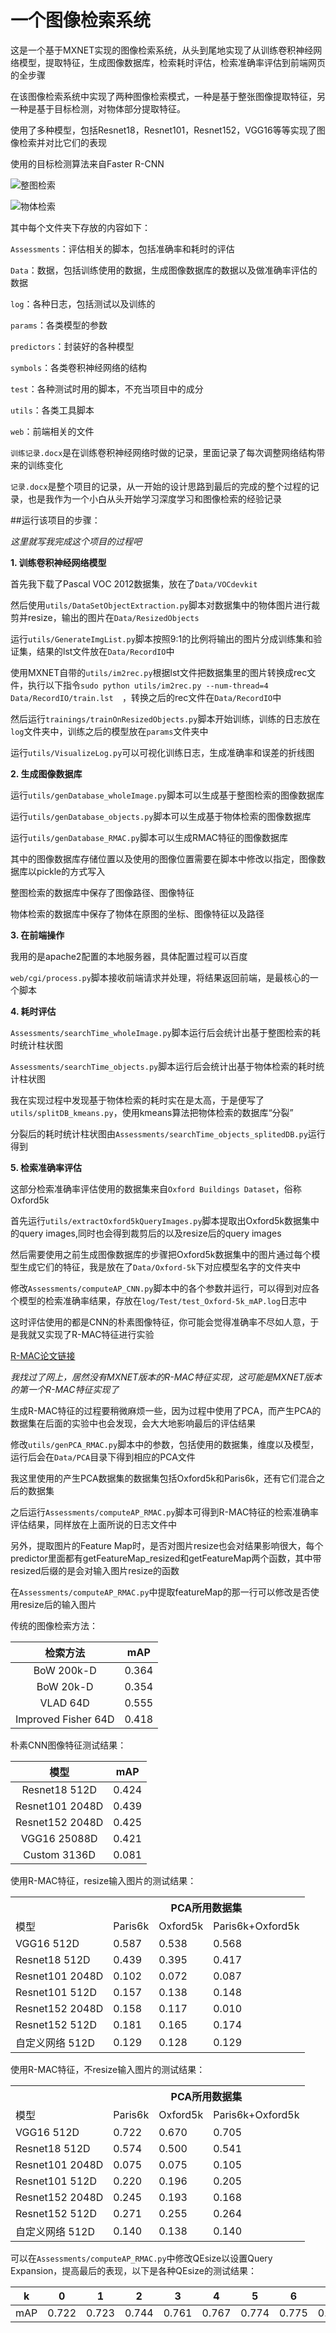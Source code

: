 # 一个图像检索系统

这是一个基于MXNET实现的图像检索系统，从头到尾地实现了从训练卷积神经网络模型，提取特征，生成图像数据库，检索耗时评估，检索准确率评估到前端网页的全步骤

在该图像检索系统中实现了两种图像检索模式，一种是基于整张图像提取特征，另一种是基于目标检测，对物体部分提取特征。

使用了多种模型，包括Resnet18，Resnet101，Resnet152，VGG16等等实现了图像检索并对比它们的表现

使用的目标检测算法来自Faster R-CNN

![整图检索](rdImgs/ScreenCapture-wholeImg.gif "整图检索")

![物体检索](rdImgs/ScreenCapture-object.gif "物体检索")

其中每个文件夹下存放的内容如下：

`Assessments`：评估相关的脚本，包括准确率和耗时的评估

`Data`：数据，包括训练使用的数据，生成图像数据库的数据以及做准确率评估的数据

`log`：各种日志，包括测试以及训练的

`params`：各类模型的参数

`predictors`：封装好的各种模型

`symbols`：各类卷积神经网络的结构

`test`：各种测试时用的脚本，不充当项目中的成分

`utils`：各类工具脚本

`web`：前端相关的文件

`训练记录.docx`是在训练卷积神经网络时做的记录，里面记录了每次调整网络结构带来的训练变化

`记录.docx`是整个项目的记录，从一开始的设计思路到最后的完成的整个过程的记录，也是我作为一个小白从头开始学习深度学习和图像检索的经验记录

##运行该项目的步骤：

*这里就写我完成这个项目的过程吧*

**1. 训练卷积神经网络模型**

首先我下载了Pascal VOC 2012数据集，放在了`Data/VOCdevkit`

然后使用`utils/DataSetObjectExtraction.py`脚本对数据集中的物体图片进行裁剪并resize，输出的图片在`Data/ResizedObjects`

运行`utils/GenerateImgList.py`脚本按照9:1的比例将输出的图片分成训练集和验证集，结果的lst文件放在`Data/RecordIO`中

使用MXNET自带的`utils/im2rec.py`根据lst文件把数据集里的图片转换成rec文件，执行以下指令`sudo python utils/im2rec.py --num-thread=4 Data/RecordIO/train.lst  `，转换之后的rec文件在`Data/RecordIO`中

然后运行`trainings/trainOnResizedObjects.py`脚本开始训练，训练的日志放在`log`文件夹中，训练之后的模型放在`params`文件夹中

运行`utils/VisualizeLog.py`可以可视化训练日志，生成准确率和误差的折线图

**2. 生成图像数据库**

运行`utils/genDatabase_wholeImage.py`脚本可以生成基于整图检索的图像数据库

运行`utils/genDatabase_objects.py`脚本可以生成基于物体检索的图像数据库

运行`utils/genDatabase_RMAC.py`脚本可以生成RMAC特征的图像数据库

其中的图像数据库存储位置以及使用的图像位置需要在脚本中修改以指定，图像数据库以pickle的方式写入

整图检索的数据库中保存了图像路径、图像特征

物体检索的数据库中保存了物体在原图的坐标、图像特征以及路径

**3. 在前端操作**

我用的是apache2配置的本地服务器，具体配置过程可以百度

`web/cgi/process.py`脚本接收前端请求并处理，将结果返回前端，是最核心的一个脚本

**4. 耗时评估**

`Assessments/searchTime_wholeImage.py`脚本运行后会统计出基于整图检索的耗时统计柱状图

`Assessments/searchTime_objects.py`脚本运行后会统计出基于物体检索的耗时统计柱状图

我在实现过程中发现基于物体检索的耗时实在是太高，于是便写了`utils/splitDB_kmeans.py`，使用kmeans算法把物体检索的数据库“分裂”

分裂后的耗时统计柱状图由`Assessments/searchTime_objects_splitedDB.py`运行得到

**5. 检索准确率评估**

这部分检索准确率评估使用的数据集来自`Oxford Buildings Dataset`，俗称Oxford5k

首先运行`utils/extractOxford5kQueryImages.py`脚本提取出Oxford5k数据集中的query images,同时也会得到裁剪后的以及resize后的query images

然后需要使用之前生成图像数据库的步骤把Oxford5k数据集中的图片通过每个模型生成它们的特征，我是放在了`Data/Oxford-5k`下对应模型名字的文件夹中

修改`Assessments/computeAP_CNN.py`脚本中的各个参数并运行，可以得到对应各个模型的检索准确率结果，存放在`log/Test/test_Oxford-5k_mAP.log`日志中

这时评估使用的都是CNN的朴素图像特征，你可能会觉得准确率不尽如人意，于是我就又实现了R-MAC特征进行实验

[R-MAC论文链接](https://www.google.com/url?sa=t&rct=j&q=&esrc=s&source=web&cd=2&cad=rja&uact=8&ved=2ahUKEwiPrsKuppjjAhVCTrwKHfkNAScQFjABegQIAhAB&url=https%3A%2F%2Farxiv.org%2Fabs%2F1511.05879&usg=AOvVaw31QNrzPsuacjaHaCls81-t)

*我找过了网上，居然没有MXNET版本的R-MAC特征实现，这可能是MXNET版本的第一个R-MAC特征实现了*

生成R-MAC特征的过程要稍微麻烦一些，因为过程中使用了PCA，而产生PCA的数据集在后面的实验中也会发现，会大大地影响最后的评估结果

修改`utils/genPCA_RMAC.py`脚本中的参数，包括使用的数据集，维度以及模型，运行后会在`Data/PCA`目录下得到相应的PCA文件

我这里使用的产生PCA数据集的数据集包括Oxford5k和Paris6k，还有它们混合之后的数据集

之后运行`Assessments/computeAP_RMAC.py`脚本可得到R-MAC特征的检索准确率评估结果，同样放在上面所说的日志文件中

另外，提取图片的Feature Map时，是否对图片resize也会对结果影响很大，每个predictor里面都有getFeatureMap_resized和getFeatureMap两个函数，其中带resized后缀的是会对输入图片resize的函数

在`Assessments/computeAP_RMAC.py`中提取featureMap的那一行可以修改是否使用resize后的输入图片

传统的图像检索方法：

| **检索方法** | **mAP** |
| :----: | :----:|
| BoW 200k-D | 0.364 |
| BoW 20k-D | 0.354 |
| VLAD 64D | 0.555 |
| Improved Fisher 64D | 0.418 |

朴素CNN图像特征测试结果：

| **模型** | **mAP** |
| :----: | :----:|
| Resnet18 512D | 0.424 |
| Resnet101 2048D | 0.439 |
| Resnet152 2048D | 0.425 |
| VGG16 25088D | 0.421 |
| Custom 3136D | 0.081 |

使用R-MAC特征，resize输入图片的测试结果：

<table>
   <tr>
      <th></th>
      <th colspan="3">PCA所用数据集</th>
   </tr>
   <tr>
      <td>模型</td>
      <td>Paris6k</td>
      <td>Oxford5k</td>
      <td>Paris6k+Oxford5k</td>
   </tr>
   <tr>
      <td>VGG16 512D</td>
      <td>0.587</td>
      <td>0.538</td>
      <td>0.568</td>
   </tr>
   <tr>
      <td>Resnet18 512D</td>
      <td>0.439</td>
      <td>0.395</td>
      <td>0.417</td>
   </tr>
   <tr>
      <td>Resnet101 2048D</td>
      <td>0.102</td>
      <td>0.072</td>
      <td>0.087</td>
   </tr>
   <tr>
      <td>Resnet101 512D</td>
      <td>0.157</td>
      <td>0.138</td>
      <td>0.148</td>
   </tr>
   <tr>
      <td>Resnet152 2048D</td>
      <td>0.158</td>
      <td>0.117</td>
      <td>0.010</td>
   </tr>
   <tr>
      <td>Resnet152 512D</td>
      <td>0.181</td>
      <td>0.165</td>
      <td>0.174</td>
   </tr>
   <tr>
      <td>自定义网络 512D</td>
      <td>0.129</td>
      <td>0.128</td>
      <td>0.129</td>
   </tr>
</table>

使用R-MAC特征，不resize输入图片的测试结果：

<table>
   <tr>
      <th></th>
      <th colspan="3">PCA所用数据集</th>
   </tr>
   <tr>
      <td>模型</td>
      <td>Paris6k</td>
      <td>Oxford5k</td>
      <td>Paris6k+Oxford5k</td>
   </tr>
   <tr>
      <td>VGG16 512D</td>
      <td>0.722</td>
      <td>0.670</td>
      <td>0.705</td>
   </tr>
   <tr>
      <td>Resnet18 512D</td>
      <td>0.574</td>
      <td>0.500</td>
      <td>0.541</td>
   </tr>
   <tr>
      <td>Resnet101 2048D</td>
      <td>0.075</td>
      <td>0.075</td>
      <td>0.105</td>
   </tr>
   <tr>
      <td>Resnet101 512D</td>
      <td>0.220</td>
      <td>0.196</td>
      <td>0.205</td>
   </tr>
   <tr>
      <td>Resnet152 2048D</td>
      <td>0.245</td>
      <td>0.193</td>
      <td>0.168</td>
   </tr>
   <tr>
      <td>Resnet152 512D</td>
      <td>0.271</td>
      <td>0.255</td>
      <td>0.264</td>
   </tr>
   <tr>
      <td>自定义网络 512D</td>
      <td>0.140</td>
      <td>0.138</td>
      <td>0.140</td>
   </tr>
</table>

可以在`Assessments/computeAP_RMAC.py`中修改QEsize以设置Query Expansion，提高最后的表现，以下是各种QEsize的测试结果：

| k   | 0     | 1     | 2     | 3     | 4     | 5     | 6     | 7     | 8     | 9     | 10    | 11    | 12    | 13    | 14    | 15    |
|-----|-------|-------|-------|-------|-------|-------|-------|-------|-------|-------|-------|-------|-------|-------|-------|-------|
| mAP | 0.722 | 0.723 | 0.744 | 0.761 | 0.767 | 0.774 | 0.775 | 0.776 | 0.776 | 0.775 | 0.774 | 0.767 | 0.757 | 0.753 | 0.748 | 0.742 |


